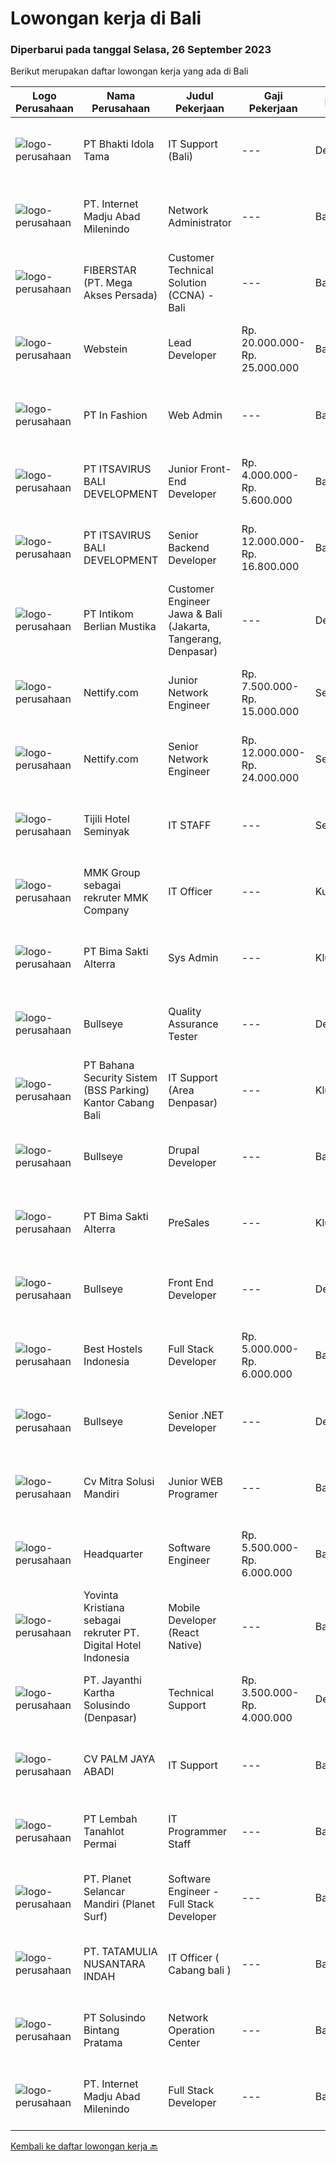 
  # Lowongan kerja di Bali

  ### Diperbarui pada tanggal Selasa, 26 September 2023

  Berikut merupakan daftar lowongan kerja yang ada di Bali

  |Logo Perusahaan | Nama Perusahaan | Judul Pekerjaan | Gaji Pekerjaan | Lokasi | Deskripsi | Tanggal diunggah | Pranala |
  | -------------- | --------------- | --------------- | --------- | --------- | -------------- | ------- | ----------- |
  |![logo-perusahaan](https://image-service-cdn.seek.com.au/5dd9cc767fa4eab9dbf1deb441e1a67386c9f7ed/ee4dce1061f3f616224767ad58cb2fc751b8d2dc)|PT Bhakti Idola Tama|IT Support (Bali)|---|Denpasar|Persyaratan: Pendidikan minimal D1 Informatika Fresh Graduate atau berpengalam 1 tahun lebih diutamakan Suatu nilai plus bila menguasai konfigurasi...|Selasa, 26 September 2023|https://www.jobstreet.co.id/id/job/it-support-bali-4480640?token=0~f6e4dca8-0ada-4041-9aa7-3faf2aa78f25&sectionRank=1&jobId=jobstreet-id-job-4480640|
|![logo-perusahaan](https://image-service-cdn.seek.com.au/333c3eec13791aaf6942751977cd098be896d817/ee4dce1061f3f616224767ad58cb2fc751b8d2dc)|PT. Internet Madju Abad Milenindo|Network Administrator|---|Bali|Keuntungan Fasilitas Makan Sehari 2x Seragam dan Laundry Tempat Tinggal Deskripsi Pekerjaan Mengidentifikasi dan memenuhi kebutuhan perusahaan seputar...|Senin, 25 September 2023|https://www.jobstreet.co.id/id/job/network-administrator-4480589?token=0~f6e4dca8-0ada-4041-9aa7-3faf2aa78f25&sectionRank=2&jobId=jobstreet-id-job-4480589|
|![logo-perusahaan](https://image-service-cdn.seek.com.au/9c3b1618c86d6346b3b30fc9bfa0d7065194f86c/ee4dce1061f3f616224767ad58cb2fc751b8d2dc)|FIBERSTAR (PT. Mega Akses Persada)|Customer Technical Solution (CCNA) - Bali|---|Bali|Deskripsi Pekerjaan: Mengumpulkan informasi dari pelanggan untuk mengidentifikasi kebutuhan pelanggan. Menganalisis, mengembangkan, dan mengusulkan...|Senin, 25 September 2023|https://www.jobstreet.co.id/id/job/customer-technical-solution-ccna-bali-4480209?token=0~f6e4dca8-0ada-4041-9aa7-3faf2aa78f25&sectionRank=3&jobId=jobstreet-id-job-4480209|
|![logo-perusahaan](https://image-service-cdn.seek.com.au/2dd747d4a4fc16d0e41b0f0897fe57e8377c6bbd/ee4dce1061f3f616224767ad58cb2fc751b8d2dc)|Webstein|Lead Developer|Rp. 20.000.000-Rp. 25.000.000|Bali|Who we areWebstein is a small web development agency who are committed to enhancing the digital footprint of small businesses. Who we’re looking...|Senin, 25 September 2023|https://www.jobstreet.co.id/id/job/lead-developer-4479650?token=0~f6e4dca8-0ada-4041-9aa7-3faf2aa78f25&sectionRank=4&jobId=jobstreet-id-job-4479650|
|![logo-perusahaan](https://image-service-cdn.seek.com.au/6662688eb8e70cab2ec0823dec47ec0202f6969b/ee4dce1061f3f616224767ad58cb2fc751b8d2dc)|PT In Fashion|Web Admin|---|Badung|Roles and Responsibilities Prepare and update website content (products, banners, etc). Edit product image (cropping, creating banner, color...|Senin, 25 September 2023|https://www.jobstreet.co.id/id/job/web-admin-4479993?token=0~f6e4dca8-0ada-4041-9aa7-3faf2aa78f25&sectionRank=5&jobId=jobstreet-id-job-4479993|
|![logo-perusahaan](https://image-service-cdn.seek.com.au/54f28e3300fe2711cae0fa036939e6659a80604e/ee4dce1061f3f616224767ad58cb2fc751b8d2dc)|PT ITSAVIRUS BALI DEVELOPMENT|Junior Front-End Developer|Rp. 4.000.000-Rp. 5.600.000|Badung|As a Junior Front-End Developer, your main responsibility will be to create and implement user-friendly web interfaces using HTML, CSS, and...|Senin, 25 September 2023|https://www.jobstreet.co.id/id/job/junior-front-end-developer-4479487?token=0~f6e4dca8-0ada-4041-9aa7-3faf2aa78f25&sectionRank=6&jobId=jobstreet-id-job-4479487|
|![logo-perusahaan](https://image-service-cdn.seek.com.au/83f6c0a379be672bd3733ebae34ee48ae48afc54/ee4dce1061f3f616224767ad58cb2fc751b8d2dc)|PT ITSAVIRUS BALI DEVELOPMENT|Senior Backend Developer|Rp. 12.000.000-Rp. 16.800.000|Badung|General DescriptionWe are searching for an exceptional candidate with a minimum of 4 years of relevant experience to join us as a Senior Backend...|Senin, 25 September 2023|https://www.jobstreet.co.id/id/job/senior-backend-developer-4479397?token=0~f6e4dca8-0ada-4041-9aa7-3faf2aa78f25&sectionRank=7&jobId=jobstreet-id-job-4479397|
|![logo-perusahaan](https://image-service-cdn.seek.com.au/ea5f264702bab5af336fb703e911912eeb350135/ee4dce1061f3f616224767ad58cb2fc751b8d2dc)|PT Intikom Berlian Mustika|Customer Engineer Jawa & Bali (Jakarta, Tangerang, Denpasar)|---|Denpasar|Preventive Maintenance, Inspection, Repair, Installation ATM and IT product such as printer, laptop, copier Machine in West Jakarta, Central Jakarta,...|Jumat, 22 September 2023|https://www.jobstreet.co.id/id/job/customer-engineer-jawa-bali-jakarta-tangerang-denpasar-4478336?token=0~f6e4dca8-0ada-4041-9aa7-3faf2aa78f25&sectionRank=8&jobId=jobstreet-id-job-4478336|
|![logo-perusahaan](https://image-service-cdn.seek.com.au/8fbf64fe74898947f449da36ca224deb080cf034/ee4dce1061f3f616224767ad58cb2fc751b8d2dc)|Nettify.com|Junior Network Engineer|Rp. 7.500.000-Rp. 15.000.000|Seminyak|Dive into Bali's Tech Wave: Junior Network Engineer Wanted! Who Are We?We're not just an IT company; we're the heartbeat of the hospitality tech...|Kamis, 21 September 2023|https://www.jobstreet.co.id/id/job/junior-network-engineer-4475796?token=0~f6e4dca8-0ada-4041-9aa7-3faf2aa78f25&sectionRank=9&jobId=jobstreet-id-job-4475796|
|![logo-perusahaan](https://image-service-cdn.seek.com.au/8fbf64fe74898947f449da36ca224deb080cf034/ee4dce1061f3f616224767ad58cb2fc751b8d2dc)|Nettify.com|Senior Network Engineer|Rp. 12.000.000-Rp. 24.000.000|Seminyak|Dive into Bali's Tech Wave: Senior Network Engineer Wanted! Who Are We?We're not just an IT company; we're the heartbeat of the hospitality tech...|Kamis, 21 September 2023|https://www.jobstreet.co.id/id/job/senior-network-engineer-4475747?token=0~f6e4dca8-0ada-4041-9aa7-3faf2aa78f25&sectionRank=10&jobId=jobstreet-id-job-4475747|
|![logo-perusahaan](https://i.ibb.co/sqvTCh9/112815900-stock-vector-no-image-available-icon-flat-vector.webp)|Tijili Hotel Seminyak|IT STAFF|---|Seminyak|Requirements:·         SMK / Sederajat·         Minimum 1 years experience in the same position.·         Good Understanding on Networking Web Server,...|Minggu, 24 September 2023|https://www.jobstreet.co.id/id/job/it-staff-1037026046?token=0~f6e4dca8-0ada-4041-9aa7-3faf2aa78f25&sectionRank=11&jobId=jobstreet-id-job-1037026046|
|![logo-perusahaan](https://i.ibb.co/sqvTCh9/112815900-stock-vector-no-image-available-icon-flat-vector.webp)|MMK Group sebagai rekruter MMK Company|IT Officer|---|Kuta|Maintains computer systems and software to ensure they are running smoothly Troubleshoots and resolves technical issues that arise with computers or...|Jumat, 22 September 2023|https://www.jobstreet.co.id/id/job/it-officer-1037013423?token=0~f6e4dca8-0ada-4041-9aa7-3faf2aa78f25&sectionRank=12&jobId=jobstreet-id-job-1037013423|
|![logo-perusahaan](https://image-service-cdn.seek.com.au/4ef6e7abdb78d4c1bcf820519d1961b4384e0daf/ee4dce1061f3f616224767ad58cb2fc751b8d2dc)|PT Bima Sakti Alterra|Sys Admin|---|Klungkung|Deskripsi Pekerjaan:• Memberikan dokumentasi dan spesifikasi teknis kepada staff TI untukperencanaan, implementasi atau peningkatan infrastruktur•...|Minggu, 24 September 2023|https://www.jobstreet.co.id/id/job/sys-admin-1037025860?token=0~f6e4dca8-0ada-4041-9aa7-3faf2aa78f25&sectionRank=13&jobId=jobstreet-id-job-1037025860|
|![logo-perusahaan](https://image-service-cdn.seek.com.au/acc4a6071e50f98d9217e9a75303636ec54a5bed/ee4dce1061f3f616224767ad58cb2fc751b8d2dc)|Bullseye|Quality Assurance Tester|---|Denpasar|We are looking for a Quality Assurance Tester to join our production team and ensure the quality of delivery through manual and automated testing. You...|Rabu, 20 September 2023|https://www.jobstreet.co.id/id/job/quality-assurance-tester-4475479?token=0~f6e4dca8-0ada-4041-9aa7-3faf2aa78f25&sectionRank=14&jobId=jobstreet-id-job-4475479|
|![logo-perusahaan](https://i.ibb.co/sqvTCh9/112815900-stock-vector-no-image-available-icon-flat-vector.webp)|PT Bahana Security Sistem (BSS Parking) Kantor Cabang Bali|IT Support (Area Denpasar)|---|Klungkung|Kualifikasi : Usia maksimal 30 tahun Pendidikan minimal D3 (Jurusan mesin/Elektro/Sipil/IT) Mampu mengoperasikan Microsft Office (Terutama Word &amp;...|Jumat, 22 September 2023|https://www.jobstreet.co.id/id/job/it-support-area-denpasar-1037013549?token=0~f6e4dca8-0ada-4041-9aa7-3faf2aa78f25&sectionRank=15&jobId=jobstreet-id-job-1037013549|
|![logo-perusahaan](https://image-service-cdn.seek.com.au/98859f24297f498e9a8f12b8e5414c054756b30c/ee4dce1061f3f616224767ad58cb2fc751b8d2dc)|Bullseye|Drupal Developer|---|Bali|We are seeking an experienced Drupal Developer to join our busy team in our digital production in Bali. The position will work with development team...|Rabu, 20 September 2023|https://www.jobstreet.co.id/id/job/drupal-developer-4475492?token=0~f6e4dca8-0ada-4041-9aa7-3faf2aa78f25&sectionRank=16&jobId=jobstreet-id-job-4475492|
|![logo-perusahaan](https://image-service-cdn.seek.com.au/3b449304b19b7a5909fe2d6166b69cb2e3dfc9ad/ee4dce1061f3f616224767ad58cb2fc751b8d2dc)|PT Bima Sakti Alterra|PreSales|---|Klungkung|Menyediakan dukungan demonstrasi, presentasi, sosialisasi, pelatihan / bimbingan teknis, konsultasi dan dukungan teknis lainnya yang diperlukan oleh...|Minggu, 24 September 2023|https://www.jobstreet.co.id/id/job/presales-1037025723?token=0~f6e4dca8-0ada-4041-9aa7-3faf2aa78f25&sectionRank=17&jobId=jobstreet-id-job-1037025723|
|![logo-perusahaan](https://image-service-cdn.seek.com.au/40f5bfcde98bcadd2689bba7d2652fe5e3a9e250/ee4dce1061f3f616224767ad58cb2fc751b8d2dc)|Bullseye|Front End Developer|---|Denpasar|The successful candidate will be a vital team member in a scrum team delivering best-of-breed digital experiences, modern front-end web technologies...|Rabu, 20 September 2023|https://www.jobstreet.co.id/id/job/front-end-developer-4475488?token=0~f6e4dca8-0ada-4041-9aa7-3faf2aa78f25&sectionRank=18&jobId=jobstreet-id-job-4475488|
|![logo-perusahaan](https://image-service-cdn.seek.com.au/a7faa182c487952fbb0cd77fb48bfbbc49561516/ee4dce1061f3f616224767ad58cb2fc751b8d2dc)|Best Hostels Indonesia|Full Stack Developer|Rp. 5.000.000-Rp. 6.000.000|Bali|Job Description:We are looking for a highly skilled computer programmer who is comfortable with both front and back end programming. Full stack...|Senin, 18 September 2023|https://www.jobstreet.co.id/id/job/full-stack-developer-4471301?token=0~f6e4dca8-0ada-4041-9aa7-3faf2aa78f25&sectionRank=19&jobId=jobstreet-id-job-4471301|
|![logo-perusahaan](https://image-service-cdn.seek.com.au/40f5bfcde98bcadd2689bba7d2652fe5e3a9e250/ee4dce1061f3f616224767ad58cb2fc751b8d2dc)|Bullseye|Senior .NET Developer|---|Denpasar|We are seeking an experienced Senior .NET Developer to join our busy team in our digital production in Bali. The position will work with development...|Rabu, 20 September 2023|https://www.jobstreet.co.id/id/job/senior-.net-developer-4475474?token=0~f6e4dca8-0ada-4041-9aa7-3faf2aa78f25&sectionRank=20&jobId=jobstreet-id-job-4475474|
|![logo-perusahaan](https://i.ibb.co/sqvTCh9/112815900-stock-vector-no-image-available-icon-flat-vector.webp)|Cv Mitra Solusi  Mandiri|Junior WEB Programer|---|Bali|Keuntungan:1. Gaji UMR Bali.2. Tunjangan  Deskripsi pekerjaan:1. Menguasai bahasa pemograman Laravel, Javascript, Vue Js dan Desain.2. Mampu...|Minggu, 24 September 2023|https://www.jobstreet.co.id/id/job/junior-web-programer-1037025653?token=0~f6e4dca8-0ada-4041-9aa7-3faf2aa78f25&sectionRank=21&jobId=jobstreet-id-job-1037025653|
|![logo-perusahaan](https://image-service-cdn.seek.com.au/ab5e118e82a5a62a5f12cff3604d588d09168db1/ee4dce1061f3f616224767ad58cb2fc751b8d2dc)|Headquarter|Software Engineer|Rp. 5.500.000-Rp. 6.000.000|Badung|Fullstack Software Engineer who craft the idea into masterpiece You will actively develop REST API using ASP.Net Framework and C# Programming Language...|Senin, 18 September 2023|https://www.jobstreet.co.id/id/job/software-engineer-4473156?token=0~f6e4dca8-0ada-4041-9aa7-3faf2aa78f25&sectionRank=22&jobId=jobstreet-id-job-4473156|
|![logo-perusahaan](https://i.ibb.co/sqvTCh9/112815900-stock-vector-no-image-available-icon-flat-vector.webp)|Yovinta Kristiana sebagai rekruter PT. Digital Hotel Indonesia|Mobile Developer (React Native)|---|Badung|Requirements: Experienced with Redux, JavaScript and React Native (CLI) Experienced with Saga is a plus  Have knowledge with building new react native...|Minggu, 24 September 2023|https://www.jobstreet.co.id/id/job/mobile-developer-react-native-1037025582?token=0~f6e4dca8-0ada-4041-9aa7-3faf2aa78f25&sectionRank=23&jobId=jobstreet-id-job-1037025582|
|![logo-perusahaan](https://image-service-cdn.seek.com.au/e43b5727dc6b4b766663b75c6a3216f9511b5f4a/ee4dce1061f3f616224767ad58cb2fc751b8d2dc)|PT. Jayanthi Kartha Solusindo (Denpasar)|Technical Support|Rp. 3.500.000-Rp. 4.000.000|Denpasar|bit.ly/jobdeskremooraSkills Needed : Network (Wired &amp; Wireless) Troubleshooting Job Description: Perform network troubleshooting fttx / ftth and...|Kamis, 14 September 2023|https://www.jobstreet.co.id/id/job/technical-support-4469525?token=0~f6e4dca8-0ada-4041-9aa7-3faf2aa78f25&sectionRank=24&jobId=jobstreet-id-job-4469525|
|![logo-perusahaan](https://i.ibb.co/sqvTCh9/112815900-stock-vector-no-image-available-icon-flat-vector.webp)|CV PALM JAYA ABADI|IT Support|---|Bali|Toko oleh-oleh yang berlokasi di Discovery Mall, Kuta, Bali. Saat ini kami sedang membutuhkan banyak kandidat IT Support yang Berpengalaman...|Minggu, 17 September 2023|https://www.jobstreet.co.id/id/job/it-support-1036962466?token=0~f6e4dca8-0ada-4041-9aa7-3faf2aa78f25&sectionRank=25&jobId=jobstreet-id-job-1036962466|
|![logo-perusahaan](https://image-service-cdn.seek.com.au/f1ca3def49dee589b2b58a7ae9430d3487b859e2/ee4dce1061f3f616224767ad58cb2fc751b8d2dc)|PT Lembah Tanahlot Permai|IT Programmer Staff|---|Bali|Tugas Pokok  Jabatan                                                                      Menganalisa kebutuhan...|Senin, 18 September 2023|https://www.jobstreet.co.id/id/job/it-programmer-staff-1036973598?token=0~f6e4dca8-0ada-4041-9aa7-3faf2aa78f25&sectionRank=26&jobId=jobstreet-id-job-1036973598|
|![logo-perusahaan](https://image-service-cdn.seek.com.au/9a17f6158932b294e24ba264a1e5b00bc07424ec/ee4dce1061f3f616224767ad58cb2fc751b8d2dc)|PT. Planet Selancar Mandiri (Planet Surf)|Software Engineer - Full Stack Developer|---|Bali|Requirements : Bachelor of Computer Science/Information System Minimum has one year of working experience in software engineering Have a good attitude...|Jumat, 15 September 2023|https://www.jobstreet.co.id/id/job/software-engineer-full-stack-developer-4470918?token=0~f6e4dca8-0ada-4041-9aa7-3faf2aa78f25&sectionRank=27&jobId=jobstreet-id-job-4470918|
|![logo-perusahaan](https://image-service-cdn.seek.com.au/4064f8a782d22764d05e2108fcd30773018d48b3/ee4dce1061f3f616224767ad58cb2fc751b8d2dc)|PT. TATAMULIA NUSANTARA INDAH|IT Officer ( Cabang bali )|---|Bali|Merencanakan kegiatan terkait IT kebutuhan hardware/ software Representative Office. Merencanakan jadwal pemeliharaan dan tata letak komputer serta...|Selasa, 12 September 2023|https://www.jobstreet.co.id/id/job/it-officer-cabang-bali-4466361?token=0~f6e4dca8-0ada-4041-9aa7-3faf2aa78f25&sectionRank=28&jobId=jobstreet-id-job-4466361|
|![logo-perusahaan](https://image-service-cdn.seek.com.au/77ae8a6aa3c50f288c5b9948e41bd3e072ee0ceb/ee4dce1061f3f616224767ad58cb2fc751b8d2dc)|PT Solusindo Bintang Pratama|Network Operation Center|---|Bali|1. Berpengalaman dalam bidang Networking dan IT Minimal 1 tahun.2. Pendidikan Sarjana/Diploma IT/ SMK Teknik Komputer Jaringan3. Memiliki pengalaman...|Minggu, 17 September 2023|https://www.jobstreet.co.id/id/job/network-operation-center-1036962517?token=0~f6e4dca8-0ada-4041-9aa7-3faf2aa78f25&sectionRank=29&jobId=jobstreet-id-job-1036962517|
|![logo-perusahaan](https://image-service-cdn.seek.com.au/333c3eec13791aaf6942751977cd098be896d817/ee4dce1061f3f616224767ad58cb2fc751b8d2dc)|PT. Internet Madju Abad Milenindo|Full Stack Developer|---|Bali|Duties &amp; Responsibilities Maintain and develop internal software Be responsible for developing, improving, or maintaining our frontend and backend...|Kamis, 14 September 2023|https://www.jobstreet.co.id/id/job/full-stack-developer-4469678?token=0~f6e4dca8-0ada-4041-9aa7-3faf2aa78f25&sectionRank=30&jobId=jobstreet-id-job-4469678|


  [Kembali ke daftar lowongan kerja 🔙](../README.md#daftar-lowongan-kerja)
  